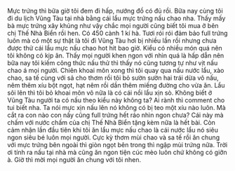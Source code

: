 Mực trứng thì bữa giờ tôi đem đi hấp, nướng đồ có đủ rồi. Bữa nay cùng tôi đi du lịch Vũng Tàu tại nhà bằng cái lẩu mực trứng nấu chao nha. Thấy mấy bà mực trứng xây khủng như vậy chắc mọi người cũng biết tôi mua ở bên chị Thế Nhà Biển rồi hen. Có 450 cành 1 kí hà. Tươi rói rói đảm bảo full trứng luôn mà có một sự thật là tôi đi Vũng Tàu hơi bị nhiều lần rồi nhưng chưa được thử cái lẩu mực nấu chao hot hit bao giờ. Kiểu có nhiều món quá nên tôi không có kịp ăn. Thấy mọi người khen ngon với nhìn quá là hấp dẫn nên bữa nay tôi kiếm công thức nấu thử thì thấy nó cũng tương tự như vịt nấu chao á mọi người. Chiên khoai môn xong thì tôi quay qua nấu nước lẩu, xào chao, sa tế cùng với sả cho thơm rồi tôi bỏ sườn sườn hai trái dừa vô nấu, nêm thêm xíu bột ngọt, hạt nêm rồi dần thêm miếng đường cho vừa ăn. Lẩu sôi lên thì tôi bỏ khoai môn vô nữa là có cái nồi lẩu xịn sò. Không biết ở Vũng Tàu người ta có nấu theo kiểu này không ta? Ai rành thì comment cho tui biết nha. Ta nói mực xịn nấu lên nó không có bị teo một xíu nào luôn. Mà cắt ra con nào con nấy cũng full trứng hết ráo nhìn ngon chưa? Cái này mà chấm với nước chấm của chị Thế Nhà Biển tặng kèm nữa là hết bài. Còn cảm nhận lần đầu tiên khi tôi ăn lẩu mực nấu chao là cái nước lẩu nó siêu ngon siêu bé luôn mọi người. Cực kỳ thơm mùi chao và sa tế rồi ăn chung với mực trứng bên ngoài thì giòn ngọt bên trong thì ngập mùi trứng nữa. Trời ơi tính ra nấu tại nhà mà cũng ăn ngon tiện cúc mèo luôn chứ không có giỡn à. Giờ thì mời mọi người ăn chung với tôi nhen.